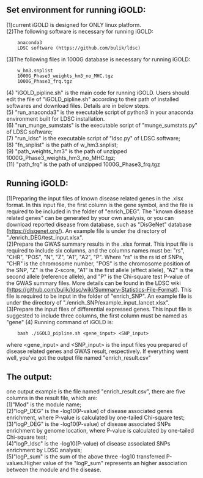 Set environment for running iGOLD:
----------------------------------
(1)current iGOLD is designed for ONLY linux platform.  
(2)The following software is necessary for running iGOLD:  
 		
		anaconda3  
		LDSC software (https://github.com/bulik/ldsc)
		
(3)The following files in 1000G database is necessary for running iGOLD:  
		
		w_hm3.snplist  
		1000G_Phase3_weights_hm3_no_MHC.tgz  
		1000G_Phase3_frq.tgz
		
(4) "iGOLD_pipline.sh" is the main code for running iGOLD. Users should edit the file of "iGOLD_pipline.sh" according to their path of installed softwares and download files. Details are in below steps.  
(5) "run_anaconda3" is the executable script of python3 in your anaconda environment built for LDSC installation.  
(6) "run_munge_sumstats" is the executable script of "munge_sumstats.py" of LDSC software;  
(7) "run_ldsc" is the executable script of "ldsc.py" of LDSC software;  
(8) "fn_snplist" is the path of w_hm3.snplist;  
(9) "path_weights_hm3" is the path of unzipped 1000G_Phase3_weights_hm3_no_MHC.tgz;  
(11) "path_frq" is the path of unzipped 1000G_Phase3_frq.tgz  


Running iGOLD:
--------------
(1)Preparing the input files of known disease related genes in the .xlsx format. In this input file, the first column is the gene symbol, and the file is required to be included in the folder of "enrich_DEG".  The "known disease related genes" can be generated by your own analysis, or you can download reported disease from database, such as "DisGeNet" database (https://disgenet.org/). An example file is under the directory of "./enrich_DEG/test_input.xlsx".  
(2)Prepare the GWAS summary results in the .xlsx format. This input file is required to include six columns, and the columns names must be: "rs", "CHR", "POS", "N", "Z", "A1", "A2", "P". Where "rs" is the rs id of SNPs, "CHR" is the chromosome number, "POS" is the chromosome position of the SNP, "Z" is the Z-score, "A1" is the first allele (effect allele), "A2" is the second allele (reference allele), and "P" is the Chi-square test P-value of the GWAS summary files. More details can be found in the LDSC wiki (https://github.com/bulik/ldsc/wiki/Summary-Statistics-File-Format). This file is required to be input in the folder of "enrich_SNP". An example file is under the directory of "./enrich_SNP/example_input_lancet.xlsx".  
(3)Prepare the input files of differential expressed genes. This input file is suggested to include three columns, the first column must be named as "gene"
(4) Running command of iGOLD is:  
	
		bash ./iGOLD_pipline.sh <gene_input> <SNP_input>
	
where <gene_input> and <SNP_input> is the input files you prepared of disease related genes and GWAS result, respectively. If everything went well, you've got the output file named "enrich_result.csv"  


The output:
-----------
one output example is the file named "enrich_result.csv", there are five columns in the result file, which are:  
(1)"Mod" is the module name;  
(2)"logP_DEG" is the -log10(P-value) of disease associated genes enrichment, where P-value is calculated by one-tailed Chi-square test;  
(3)"logP_DEG" is the -log10(P-value) of disease associated SNPs enrichment by genome location, where P-value is calculated by one-tailed Chi-square test;  
(4)"logP_ldsc" is the -log10(P-value) of disease associated SNPs enrichment by LDSC analysis;  
(5)"logP_sum" is the sum of the above three -log10 transferred P-values.Higher value of the "logP_sum" represents an higher association between the module and the disease.    
